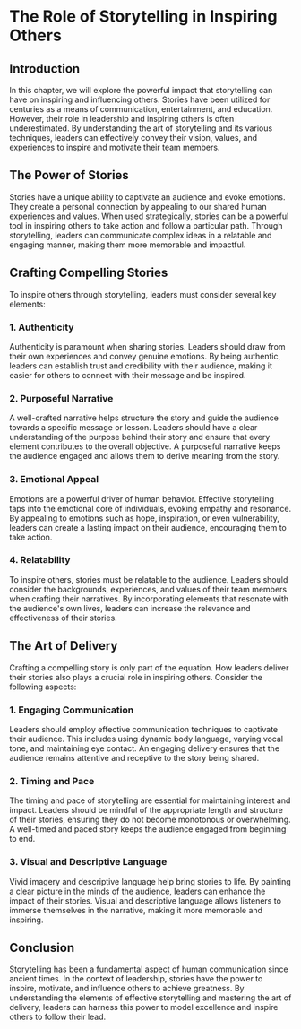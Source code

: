 # The Role of Storytelling in Inspiring Others

## Introduction

In this chapter, we will explore the powerful impact that storytelling can have on inspiring and influencing others. Stories have been utilized for centuries as a means of communication, entertainment, and education. However, their role in leadership and inspiring others is often underestimated. By understanding the art of storytelling and its various techniques, leaders can effectively convey their vision, values, and experiences to inspire and motivate their team members.

## The Power of Stories

Stories have a unique ability to captivate an audience and evoke emotions. They create a personal connection by appealing to our shared human experiences and values. When used strategically, stories can be a powerful tool in inspiring others to take action and follow a particular path. Through storytelling, leaders can communicate complex ideas in a relatable and engaging manner, making them more memorable and impactful.

## Crafting Compelling Stories

To inspire others through storytelling, leaders must consider several key elements:

### 1\. Authenticity

Authenticity is paramount when sharing stories. Leaders should draw from their own experiences and convey genuine emotions. By being authentic, leaders can establish trust and credibility with their audience, making it easier for others to connect with their message and be inspired.

### 2\. Purposeful Narrative

A well-crafted narrative helps structure the story and guide the audience towards a specific message or lesson. Leaders should have a clear understanding of the purpose behind their story and ensure that every element contributes to the overall objective. A purposeful narrative keeps the audience engaged and allows them to derive meaning from the story.

### 3\. Emotional Appeal

Emotions are a powerful driver of human behavior. Effective storytelling taps into the emotional core of individuals, evoking empathy and resonance. By appealing to emotions such as hope, inspiration, or even vulnerability, leaders can create a lasting impact on their audience, encouraging them to take action.

### 4\. Relatability

To inspire others, stories must be relatable to the audience. Leaders should consider the backgrounds, experiences, and values of their team members when crafting their narratives. By incorporating elements that resonate with the audience's own lives, leaders can increase the relevance and effectiveness of their stories.

## The Art of Delivery

Crafting a compelling story is only part of the equation. How leaders deliver their stories also plays a crucial role in inspiring others. Consider the following aspects:

### 1\. Engaging Communication

Leaders should employ effective communication techniques to captivate their audience. This includes using dynamic body language, varying vocal tone, and maintaining eye contact. An engaging delivery ensures that the audience remains attentive and receptive to the story being shared.

### 2\. Timing and Pace

The timing and pace of storytelling are essential for maintaining interest and impact. Leaders should be mindful of the appropriate length and structure of their stories, ensuring they do not become monotonous or overwhelming. A well-timed and paced story keeps the audience engaged from beginning to end.

### 3\. Visual and Descriptive Language

Vivid imagery and descriptive language help bring stories to life. By painting a clear picture in the minds of the audience, leaders can enhance the impact of their stories. Visual and descriptive language allows listeners to immerse themselves in the narrative, making it more memorable and inspiring.

## Conclusion

Storytelling has been a fundamental aspect of human communication since ancient times. In the context of leadership, stories have the power to inspire, motivate, and influence others to achieve greatness. By understanding the elements of effective storytelling and mastering the art of delivery, leaders can harness this power to model excellence and inspire others to follow their lead.
